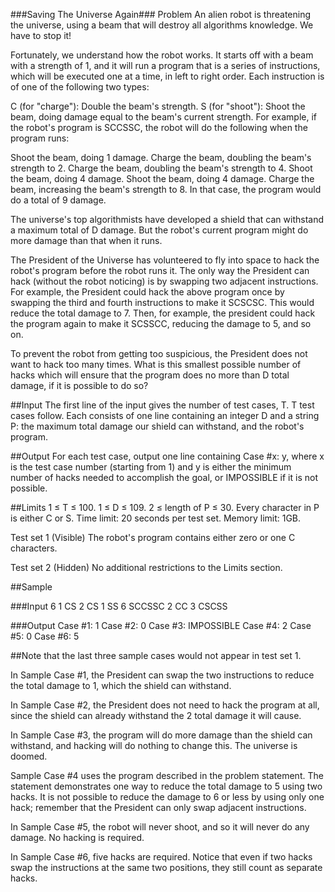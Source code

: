 ###Saving The Universe Again###
Problem
An alien robot is threatening the universe, using a beam that will destroy all algorithms knowledge. We have to stop it!

Fortunately, we understand how the robot works. It starts off with a beam with a strength of 1, and it will run a program that is a series of instructions, which will be executed one at a time, in left to right order. Each instruction is of one of the following two types:

C (for "charge"): Double the beam's strength.
S (for "shoot"): Shoot the beam, doing damage equal to the beam's current strength.
For example, if the robot's program is SCCSSC, the robot will do the following when the program runs:

Shoot the beam, doing 1 damage.
Charge the beam, doubling the beam's strength to 2.
Charge the beam, doubling the beam's strength to 4.
Shoot the beam, doing 4 damage.
Shoot the beam, doing 4 damage.
Charge the beam, increasing the beam's strength to 8.
In that case, the program would do a total of 9 damage.

The universe's top algorithmists have developed a shield that can withstand a maximum total of D damage. But the robot's current program might do more damage than that when it runs.

The President of the Universe has volunteered to fly into space to hack the robot's program before the robot runs it. The only way the President can hack (without the robot noticing) is by swapping two adjacent instructions. For example, the President could hack the above program once by swapping the third and fourth instructions to make it SCSCSC. This would reduce the total damage to 7. Then, for example, the president could hack the program again to make it SCSSCC, reducing the damage to 5, and so on.

To prevent the robot from getting too suspicious, the President does not want to hack too many times. What is this smallest possible number of hacks which will ensure that the program does no more than D total damage, if it is possible to do so?

##Input
The first line of the input gives the number of test cases, T. T test cases follow. Each consists of one line containing an integer D and a string P: the maximum total damage our shield can withstand, and the robot's program.

##Output
For each test case, output one line containing Case #x: y, where x is the test case number (starting from 1) and y is either the minimum number of hacks needed to accomplish the goal, or IMPOSSIBLE if it is not possible.

##Limits
1 ≤ T ≤ 100.
1 ≤ D ≤ 109.
2 ≤ length of P ≤ 30.
Every character in P is either C or S.
Time limit: 20 seconds per test set.
Memory limit: 1GB.

Test set 1 (Visible)
The robot's program contains either zero or one C characters.

Test set 2 (Hidden)
No additional restrictions to the Limits section.

##Sample

###Input
6
1 CS
2 CS
1 SS
6 SCCSSC
2 CC
3 CSCSS

###Output
Case #1: 1
Case #2: 0
Case #3: IMPOSSIBLE
Case #4: 2
Case #5: 0
Case #6: 5

##Note that the last three sample cases would not appear in test set 1.

In Sample Case #1, the President can swap the two instructions to reduce the total damage to 1, which the shield can withstand.

In Sample Case #2, the President does not need to hack the program at all, since the shield can already withstand the 2 total damage it will cause.

In Sample Case #3, the program will do more damage than the shield can withstand, and hacking will do nothing to change this. The universe is doomed.

Sample Case #4 uses the program described in the problem statement. The statement demonstrates one way to reduce the total damage to 5 using two hacks. It is not possible to reduce the damage to 6 or less by using only one hack; remember that the President can only swap adjacent instructions.

In Sample Case #5, the robot will never shoot, and so it will never do any damage. No hacking is required.

In Sample Case #6, five hacks are required. Notice that even if two hacks swap the instructions at the same two positions, they still count as separate hacks.
